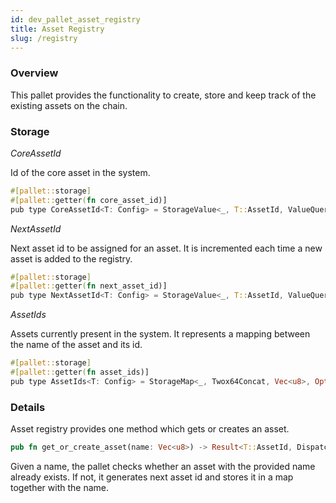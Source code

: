 ```yaml
---
id: dev_pallet_asset_registry
title: Asset Registry
slug: /registry
---
```


### Overview

This pallet provides the functionality to create, store and keep track of the existing assets on the chain.

### Storage

*CoreAssetId*

Id of the core asset in the system.

```rust
#[pallet::storage]
#[pallet::getter(fn core_asset_id)]
pub type CoreAssetId<T: Config> = StorageValue<_, T::AssetId, ValueQuery>;
```

*NextAssetId* 

Next asset id to be assigned for an asset. It is incremented each time a new asset is added to the registry.

```rust
#[pallet::storage]
#[pallet::getter(fn next_asset_id)]
pub type NextAssetId<T: Config> = StorageValue<_, T::AssetId, ValueQuery>;
```

*AssetIds*

Assets currently present in the system. It represents a mapping between the name of the asset and its id.

```rust
#[pallet::storage]
#[pallet::getter(fn asset_ids)]
pub type AssetIds<T: Config> = StorageMap<_, Twox64Concat, Vec<u8>, Option<T::AssetId>, ValueQuery>;
```

### Details

Asset registry provides one method which gets or creates an asset. 

```rust
pub fn get_or_create_asset(name: Vec<u8>) -> Result<T::AssetId, DispatchError> {}
```

Given a name, the pallet checks whether an asset with the provided name already exists. If not, it generates next asset id and stores it in a map together with the name.
